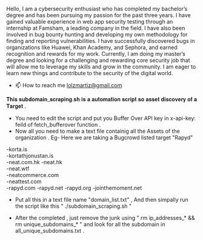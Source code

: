 Hello, I am a cybersecurity enthusiast who has completed my bachelor’s degree and has been pursuing my passion for the past three years. I have gained valuable experience in web app security testing through an internship at Famsham, a leading company in the field. I have also been involved in bug bounty hunting and developing my own methodology for finding and reporting vulnerabilities. I have successfully discovered bugs in organizations like Huawei, Khan Academy, and Sephora, and earned recognition and rewards for my work. Currently, I am doing my master’s degree and looking for a challenging and rewarding core security job that will allow me to leverage my skills and grow in the community. I am eager to learn new things and contribute to the security of the digital world.
- 📫 How to reach me lolzmartiz@gmail.com

<!---
LolzMartiz/LolzMartiz is a ✨ special ✨ repository because its `README.md` (this file) appears on your GitHub profile.
You can click the Preview link to take a look at your changes.
--->
𝐓𝐡𝐢𝐬 𝐬𝐮𝐛𝐝𝐨𝐦𝐚𝐢𝐧_𝐬𝐜𝐫𝐚𝐩𝐢𝐧𝐠.𝐬𝐡 𝐢𝐬 𝐚 𝐚𝐮𝐭𝐨𝐦𝐚𝐭𝐢𝐨𝐧 𝐬𝐜𝐫𝐢𝐩𝐭 𝐬𝐨 𝐚𝐬𝐬𝐞𝐭 𝐝𝐢𝐬𝐜𝐨𝐯𝐞𝐫𝐲 𝐨𝐟 𝐚 𝐓𝐚𝐫𝐠𝐞𝐭 .
- You need to edit the script and put you Buffer Over API key in x-api-key: feild of fetch_bufferover function .
- Now all you need to make a text file containig all the Assets of the organization . Eg- Here we are taking a Bugcrowd listed target "Rapyd"

-korta.is  
-kortathjonustan.is    
-neat.com.hk
-neat.hk   
-neat.wtf  
-neatcommerce.com  
-neattest.com  
-rapyd.com 
-rapyd.net 
-rapyd.org 
-jointhemoment.net   

- Put all this in a text file name "domain_list.txt" , And then simpally run the script like this " ./subdomain_scraping.sh "

- After the completed , just remove the junk using  " rm ip_addresses_* && rm unique_subdomains_* " and look for all the subdomain in all_unique_subdomains.txt . 
